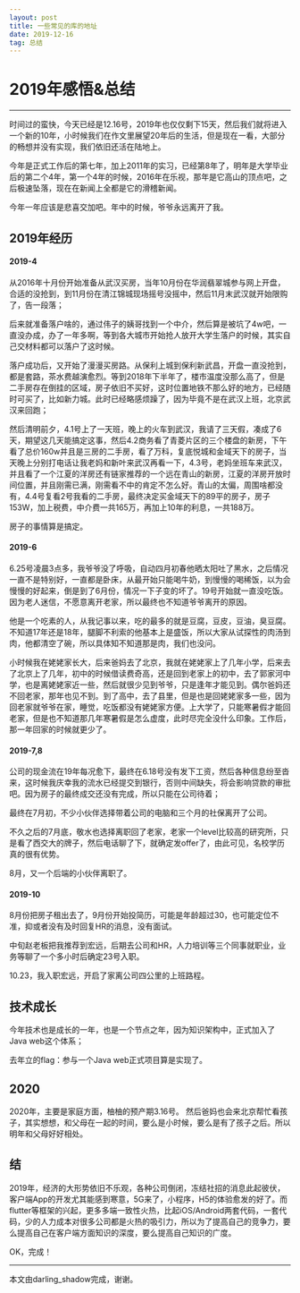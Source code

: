 ```yaml
---
layout: post
title: 一些常见的库的地址
date: 2019-12-16
tag: 总结
---
```



# 2019年感悟&总结

------

时间过的蛮快，今天已经是12.16号，2019年也仅仅剩下15天，然后我们就将进入一个新的10年，小时候我们在作文里展望20年后的生活，但是现在一看，大部分的畅想并没有实现，我们依旧还活在陆地上。

今年是正式工作后的第七年，加上2011年的实习，已经第8年了，明年是大学毕业后的第二个4年，第一个4年的时候，2016年在乐视，那年是它高山的顶点吧，之后极速坠落，现在在新闻上全都是它的滑稽新闻。

今年一年应该是悲喜交加吧。年中的时候，爷爷永远离开了我。

## 2019年经历
#### 2019-4
从2016年十月份开始准备从武汉买房，当年10月份在华润翡翠城参与网上开盘，合适的没抢到，到11月份在清江锦城现场摇号没摇中，然后11月末武汉就开始限购了，告一段落；

后来就准备落户啥的，通过伟子的姨哥找到一个中介，然后算是被坑了4w吧，一直没办成，办了一年多啊，等到各大城市开始抢人放开大学生落户的时候，其实自己交材料都可以落户了这时候。

落户成功后，又开始了漫漫买房路。从保利上城到保利新武昌，开盘一直没抢到，都是套路，茶水费越演愈烈。等到2018年下半年了，楼市温度没那么高了，但是二手房存在倒挂的区域，房子依旧不买好，这时位置地铁不那么好的地方，已经随时可买了，比如新力城。此时已经略感烦躁了，因为毕竟不是在武汉上班，北京武汉来回跑；

然后清明前夕，4.1号上了一天班，晚上的火车到武汉，我请了三天假，凑成了6天，期望这几天能搞定这事，然后4.2商务看了青菱片区的三个楼盘的新房，下午看了总价160w并且是三房的二手房，看了万科，复底悦城和金域天下的房子，当天晚上分别打电话让我老妈和新叶来武汉再看一下，4.3号，老妈坐班车来武汉，并且看了一个江夏的洋房还有链家推荐的一个远在青山的新房，江夏的洋房开放时间位置，并且刚需已满，刚需看不中的肯定不怎么好。青山的太偏，周围啥都没有，4.4号复看2号我看的二手房，最终决定买金域天下的89平的房子，房子153W，加上税费，中介费一共165万，再加上10年的利息，一共188万。

房子的事情算是搞定。

#### 2019-6
6.25号凌晨3点多，我爷爷没了呼吸，自动四月初春他晒太阳吐了黑水，之后情况一直不是特别好，一直都是卧床，从最开始只能喝牛奶，到慢慢的喝稀饭，以为会慢慢的好起来，倒是到了6月份，情况一下子变的坏了。19号开始就一直没吃饭。因为老人迷信，不愿意离开老家，所以最终也不知道爷爷离开的原因。

他是一个吃素的人，从我记事以来，吃的最多的就是豆腐，豆皮，豆油，臭豆腐。不知道17年还是18年，腿脚不利索的他基本上是盛饭，所以大家从试探性的肉汤到肉，他都清空了碗，所以具体知不知道那是肉，我们也没问。

小时候我在姥姥家长大，后来爸妈去了北京，我就在姥姥家上了几年小学，后来去了北京上了几年，初中的时候借读费奇高，还是回到老家上的初中，去了郭家河中学，也是离姥姥家近一些，然后就很少见到爷爷，只是逢年才能见到。偶尔爸妈还不回老家，那年也见不到。到了高中，去了县里，但是也是回姥姥家多一些，因为回老家就爷爷在家，睡觉，吃饭都没有姥姥家方便。上大学了，只能寒暑假才能回老家，但是也不知道那几年寒暑假是怎么虚度，此时尽完全没什么印象。工作后，那一年回家的时候就更少了。

#### 2019-7,8
公司的现金流在19年每况愈下，最终在6.18号没有发下工资，然后各种信息纷至沓来，这时候我庆幸我的流水已经提交到银行，否则中间缺失，将会影响贷款的审批吧。因为房子的最终成交还没有完成，所以只能在公司待着；

最终在7月初，不少小伙伴选择带着公司的电脑和三个月的社保离开了公司。

不久之后的7月底，敬水也选择离职回了老家，老家一个level比较高的研究所，只是看了西交大的牌子，然后电话聊了下，就确定发offer了，由此可见，名校学历真的很有优势。

8月，又一个后端的小伙伴离职了。

#### 2019-10
8月份把房子租出去了，9月份开始投简历，可能是年龄超过30，也可能定位不准，抑或者没有及时回复HR的消息，没有面试。

中旬赵老板把我推荐到宏远，后期去公司和HR，人力培训等三个同事就职业，业务等聊了一个多小时后确定23号入职。

10.23，我入职宏远，开启了家离公司四公里的上班路程。


## 技术成长
今年技术也是成长的一年，也是一个节点之年，因为知识架构中，正式加入了Java web这个体系；

去年立的flag：参与一个Java web正式项目算是实现了。


## 2020
2020年，主要是家庭方面，柚柚的预产期3.16号。
然后爸妈也会来北京帮忙看孩子，其实想想，和父母在一起的时间，要么是小时候，要么是有了孩子之后。所以明年和父母好好相处。


## 结
2019年，经济的大形势依旧不乐观，各种公司倒闭，冻结社招的消息此起彼伏，客户端App的开发尤其能感到寒意，5G来了，小程序，H5的体验愈发的好了。而flutter等框架的兴起，更多多端一致性火热，比起iOS/Android两套代码，一套代码，少的人力成本对很多公司都是火热的吸引力，所以为了提高自己的竞争力，要么提高自己在客户端方面知识的深度，要么提高自己知识的广度。



OK，完成！

-------------------------------
本文由darling_shadow完成，谢谢。
 
 
